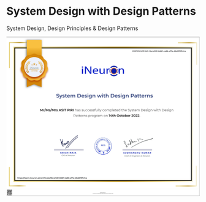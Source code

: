 # System Design with Design Patterns
System Design, Design Principles &amp; Design Patterns


![img](images/SystemDesign_with_DesignPatterns_Certificate.png)
